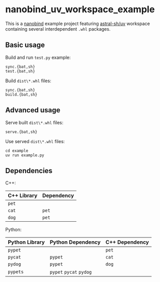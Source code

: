 # nanobind_uv_workspace_example

This is a [nanobind](https://github.com/wjakob/nanobind) example project featuring [astral-sh/uv](https://github.com/astral-sh/uv) workspace containing several interdependent `.whl` packages.

## Basic usage

Build and run `test.py` example:

```
sync.{bat,sh}
test.{bat,sh}
```

Build `dist\*.whl` files:

```
sync.{bat,sh}
build.{bat,sh}
```

## Advanced usage

Serve built `dist\*.whl` files:

```
serve.{bat,sh}
```

Use served `dist\*.whl` files:

```
cd example
uv run example.py
```

## Dependencies

C++:

|C++ Library|Dependency|
|-----------|----------|
|`pet`||
|`cat`|`pet`|
|`dog`|`pet`|

Python:

|Python Library|Python Dependency|C++ Dependency|
|--------------|-----------------|--------------|
|`pypet`||`pet`|
|`pycat`|`pypet`|`cat`|
|`pydog`|`pypet`|`dog`|
|`pypets`|`pypet` `pycat` `pydog`||
